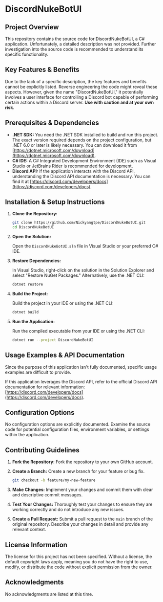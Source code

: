 # DiscordNukeBotUI

## Project Overview

This repository contains the source code for DiscordNukeBotUI, a C# application.  Unfortunately, a detailed description was not provided. Further investigation into the source code is recommended to understand its specific functionality.

## Key Features & Benefits

Due to the lack of a specific description, the key features and benefits cannot be explicitly listed. Reverse engineering the code might reveal these aspects. However, given the name "DiscordNukeBotUI," it potentially involves a user interface for controlling a Discord bot capable of performing certain actions within a Discord server. **Use with caution and at your own risk.**

## Prerequisites & Dependencies

*   **.NET SDK:** You need the .NET SDK installed to build and run this project.  The exact version required depends on the project configuration, but .NET 6.0 or later is likely necessary. You can download it from [https://dotnet.microsoft.com/download](https://dotnet.microsoft.com/download).
*   **C# IDE:** A C# Integrated Development Environment (IDE) such as Visual Studio or JetBrains Rider is recommended for development.
*   **Discord API:**  If the application interacts with the Discord API, understanding the Discord API documentation is necessary. You can find it at [https://discord.com/developers/docs](https://discord.com/developers/docs).

## Installation & Setup Instructions

1.  **Clone the Repository:**

    ```bash
    git clone https://github.com/Nickyangtpe/DiscordNukeBotUI.git
    cd DiscordNukeBotUI
    ```

2.  **Open the Solution:**

    Open the `DiscordNukeBotUI.sln` file in Visual Studio or your preferred C# IDE.

3.  **Restore Dependencies:**

    In Visual Studio, right-click on the solution in the Solution Explorer and select "Restore NuGet Packages."  Alternatively, use the .NET CLI:

    ```bash
    dotnet restore
    ```

4.  **Build the Project:**

    Build the project in your IDE or using the .NET CLI:

    ```bash
    dotnet build
    ```

5.  **Run the Application:**

    Run the compiled executable from your IDE or using the .NET CLI:

    ```bash
    dotnet run --project DiscordNukeBotUI
    ```

## Usage Examples & API Documentation

Since the purpose of this application isn't fully documented, specific usage examples are difficult to provide.

If this application leverages the Discord API, refer to the official Discord API documentation for relevant information:  [https://discord.com/developers/docs](https://discord.com/developers/docs).

## Configuration Options

No configuration options are explicitly documented. Examine the source code for potential configuration files, environment variables, or settings within the application.

## Contributing Guidelines

1.  **Fork the Repository:**  Fork the repository to your own GitHub account.

2.  **Create a Branch:** Create a new branch for your feature or bug fix.

    ```bash
    git checkout -b feature/my-new-feature
    ```

3.  **Make Changes:**  Implement your changes and commit them with clear and descriptive commit messages.

4.  **Test Your Changes:**  Thoroughly test your changes to ensure they are working correctly and do not introduce any new issues.

5.  **Create a Pull Request:**  Submit a pull request to the `main` branch of the original repository.  Describe your changes in detail and provide any relevant context.

## License Information

The license for this project has not been specified.  Without a license, the default copyright laws apply, meaning you do not have the right to use, modify, or distribute the code without explicit permission from the owner.

## Acknowledgments

No acknowledgments are listed at this time.
